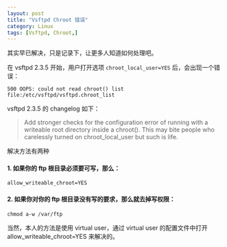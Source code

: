 ```yaml
---
layout: post
title: "Vsftpd Chroot 错误"
category: Linux
tags: [Vsftpd, Chroot,]
---
```


其实早已解决，只是记录下，让更多人知道如何处理吧。

在 vsftpd 2.3.5 开始，用户打开选项 `chroot_local_user=YES` 后，会出现一个错误：

    500 OOPS: could not read chroot() list file:/etc/vsftpd/vsftpd.chroot_list

vsftpd 2.3.5 的 changelog 如下：

> Add stronger checks for the configuration error of running with a writeable
> root directory inside a chroot(). This may bite people who carelessly turned
> on chroot_local_user but such is life.

<!-- more -->

解决方法有两种

#### 1. 如果你的 ftp 根目录必须要可写，那么：

    allow_writeable_chroot=YES

#### 2. 如果你对你的 ftp 根目录没有写的要求，那么就去掉写权限：

    chmod a-w /var/ftp

当然，本人的方法是使用 virtual user，通过 virtual user 的配置文件中打开 allow_writeable_chroot=YES 来解决的。
